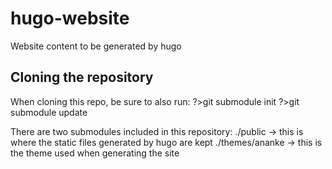 # hugo-website
Website content to be generated by hugo

## Cloning the repository

When cloning this repo, be sure to also run:
?>git submodule init
?>git submodule update

There are two submodules included in this repository:
./public -> this is where the static files generated by hugo are kept
./themes/ananke -> this is the theme used when generating the site
